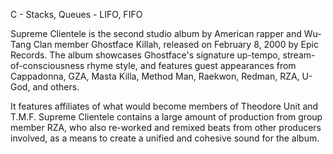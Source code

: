 C - Stacks, Queues - LIFO, FIFO

Supreme Clientele is the second studio album by American rapper and Wu-Tang Clan member Ghostface Killah, released on February 8, 2000 by Epic Records.
The album showcases Ghostface's signature up-tempo, stream-of-consciousness rhyme style, and features guest appearances from Cappadonna, GZA, Masta Killa, Method Man, Raekwon, Redman, RZA, U-God, and others.

It features affiliates of what would become members of Theodore Unit and T.M.F. Supreme Clientele contains a large amount of production from group member RZA, who also re-worked and remixed
beats from other producers involved, as a means to create a unified and cohesive sound for the album.
